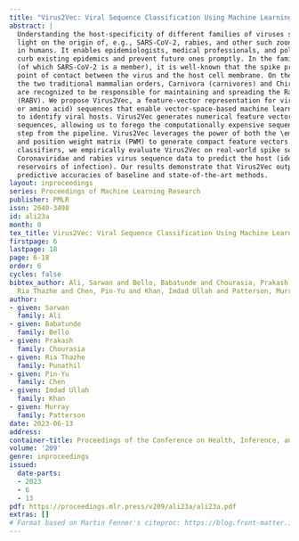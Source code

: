 ```yaml
---
title: "Virus2Vec: Viral Sequence Classification Using Machine Learning"
abstract: |
  Understanding the host-specificity of different families of viruses sheds
  light on the origin of, e.g., SARS-CoV-2, rabies, and other such zoonotic pathogens
  in humans. It enables epidemiologists, medical professionals, and policymakers to
  curb existing epidemics and prevent future ones promptly. In the family Coronaviridae
  (of which SARS-CoV-2 is a member), it is well-known that the spike protein is the
  point of contact between the virus and the host cell membrane. On the other hand,
  the two traditional mammalian orders, Carnivora (carnivores) and Chiroptera (bats)
  are recognized to be responsible for maintaining and spreading the Rabies Lyssavirus
  (RABV). We propose Virus2Vec, a feature-vector representation for viral (nucleotide
  or amino acid) sequences that enable vector-space-based machine learning models
  to identify viral hosts. Virus2Vec generates numerical feature vectors for unaligned
  sequences, allowing us to forego the computationally expensive sequence alignment
  step from the pipeline. Virus2Vec leverages the power of both the \emph{minimizer}
  and position weight matrix (PWM) to generate compact feature vectors. Using several
  classifiers, we empirically evaluate Virus2Vec on real-world spike sequences of
  Coronaviridae and rabies virus sequence data to predict the host (identifying the
  reservoirs of infection). Our results demonstrate that Virus2Vec outperforms the
  predictive accuracies of baseline and state-of-the-art methods.
layout: inproceedings
series: Proceedings of Machine Learning Research
publisher: PMLR
issn: 2640-3498
id: ali23a
month: 0
tex_title: Virus2Vec: Viral Sequence Classification Using Machine Learning
firstpage: 6
lastpage: 18
page: 6-18
order: 6
cycles: false
bibtex_author: Ali, Sarwan and Bello, Babatunde and Chourasia, Prakash and Punathil,
  Ria Thazhe and Chen, Pin-Yu and Khan, Imdad Ullah and Patterson, Murray
author:
- given: Sarwan
  family: Ali
- given: Babatunde
  family: Bello
- given: Prakash
  family: Chourasia
- given: Ria Thazhe
  family: Punathil
- given: Pin-Yu
  family: Chen
- given: Imdad Ullah
  family: Khan
- given: Murray
  family: Patterson
date: 2023-06-13
address:
container-title: Proceedings of the Conference on Health, Inference, and Learning
volume: '209'
genre: inproceedings
issued:
  date-parts:
  - 2023
  - 6
  - 13
pdf: https://proceedings.mlr.press/v209/ali23a/ali23a.pdf
extras: []
# Format based on Martin Fenner's citeproc: https://blog.front-matter.io/posts/citeproc-yaml-for-bibliographies/
---
```


